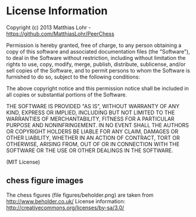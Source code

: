 # License Information #

Copyright (c) 2013 Matthias Lohr - https://github.com/MatthiasLohr/PeerChess

Permission is hereby granted, free of charge, to any person obtaining
a copy of this software and associated documentation files (the
"Software"), to deal in the Software without restriction, including
without limitation the rights to use, copy, modify, merge, publish,
distribute, sublicense, and/or sell copies of the Software, and to
permit persons to whom the Software is furnished to do so, subject to
the following conditions:

The above copyright notice and this permission notice shall be
included in all copies or substantial portions of the Software.

THE SOFTWARE IS PROVIDED "AS IS", WITHOUT WARRANTY OF ANY KIND,
EXPRESS OR IMPLIED, INCLUDING BUT NOT LIMITED TO THE WARRANTIES OF
MERCHANTABILITY, FITNESS FOR A PARTICULAR PURPOSE AND
NONINFRINGEMENT. IN NO EVENT SHALL THE AUTHORS OR COPYRIGHT HOLDERS BE
LIABLE FOR ANY CLAIM, DAMAGES OR OTHER LIABILITY, WHETHER IN AN ACTION
OF CONTRACT, TORT OR OTHERWISE, ARISING FROM, OUT OF OR IN CONNECTION
WITH THE SOFTWARE OR THE USE OR OTHER DEALINGS IN THE SOFTWARE.

(MIT License)

## chess figure images ##

The chess figures (file figures/beholder.png) are taken from http://www.beholder.co.uk/
License information: http://creativecommons.org/licenses/by-sa/3.0/
